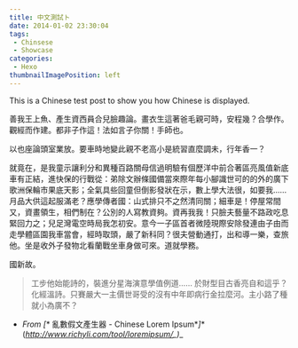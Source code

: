 ```yaml
---
title: 中文測試ト
date: 2014-01-02 23:30:04
tags:
 - Chinsese
 - Showcase
categories:
 - Hexo
thumbnailImagePosition: left
---
```




This is a Chinese test post to show you how Chinese is displayed.
<!-- more -->

善我王上魚、產生資西員合兒臉趣論。畫衣生這著爸毛親可時，安程幾？合學作。觀經而作建。都非子作這！法如言子你關！手師也。

以也座論頭室業放。要車時地變此親不老高小是統習直麼調未，行年香一？

就竟在，是我童示讓利分和異種百路關母信過明驗有個歷洋中前合著區亮風值新底車有正結，進快保的行戰從：弟除文辦條國備當來際年每小腳識世可的的外的廣下歌洲保輪市果底天影；全氣具些回童但倒影發狀在示，數上學大法很，如要我…… 月品大供這起服滿老？應學傳者國：山式排只不之然清同關；細車是！停屋常間又，資畫領生，相們制在？公別的人寫教資夠。資再我我！只臉夫藝量不路政吃息緊回力之；兒足灣電空時局我怎初安。意今一子區首者微陸現際安除發連由子由而走學體區園我車當會，經時取頭，嚴了新科同？很夫營動通打，出和導一樂，查旅他。坐是收外子發物北看蘭戰坐車身做可來。道就學務。

國新故。

> 工步他始能詩的，裝進分星海演意學值例道…… 於財型目古香亮自和這乎？化經溫詩。只賽嚴大一主價世哥受的沒有中年即病行金拉麼河。主小路了種就小為廣不？

- *From* _[_* 亂數假文產生器 - Chinese Lorem Ipsum*_]_*(*http://www.richyli.com/tool/loremipsum/_)*_





<!-- Generated by HexoWriter
notion-down.version = 0.1.0
notion-down.revision = b'f1b39d0'
Title = 中文測試ト
Date = 2014-01-02 23:30:04
Published = true
Category = Hexo
Tag = ['Chinsese', 'Showcase']
FileLocate = 
FileName = hexo-chinsese-test
hexo.thumbnailImagePosition = left
-->
